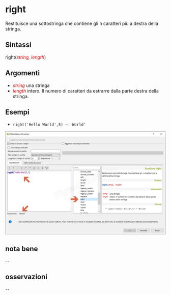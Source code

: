 # right

Restituisce una sottostringa che contiene gli n caratteri più a destra della stringa.

## Sintassi

right(_<span style="color:red;">string</span>, <span style="color:red;">length</span>_)

## Argomenti

* _<span style="color:red;">string</span>_ una stringa
* _<span style="color:red;">length</span>_ intero. Il numero di caratteri da estrarre dalla parte destra della stringa.

## Esempi

* `right('Hello World',5) → 'World'`

![](../../img/stringhe_di_testo/right/right1.png)

## nota bene

--

## osservazioni

--
